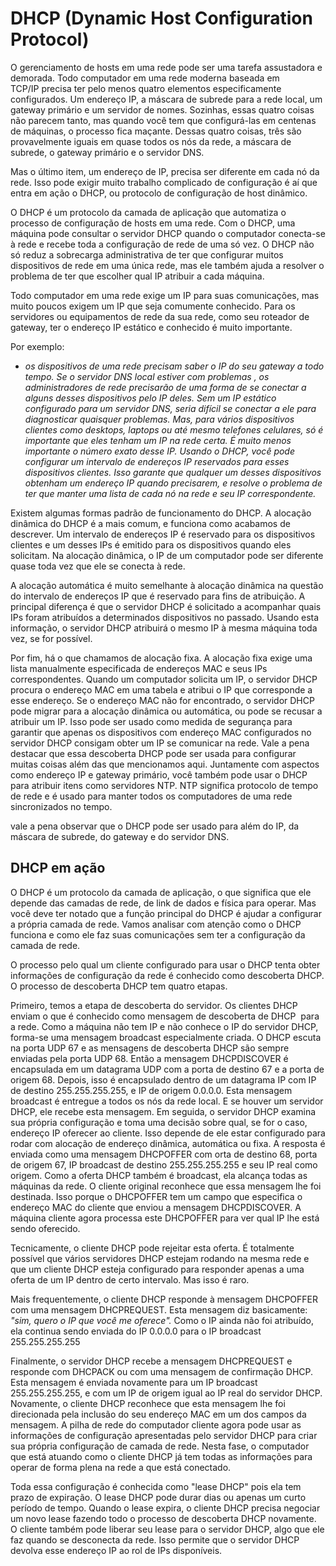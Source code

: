 # DHCP (Dynamic Host Configuration Protocol)

O gerenciamento de hosts em uma rede pode ser uma tarefa assustadora e demorada. Todo computador em uma rede moderna baseada em TCP/IP precisa ter pelo menos quatro elementos especificamente configurados. Um endereço IP, a máscara de subrede para a rede local, um gateway primário e um servidor de nomes. Sozinhas, essas quatro coisas não parecem tanto, mas quando você tem que configurá-las em centenas de máquinas, o processo fica maçante. Dessas quatro coisas, três são provavelmente iguais em quase todos os nós da rede, a máscara de subrede, o gateway primário e o servidor DNS.

Mas o último item, um endereço de IP, precisa ser diferente em cada nó da rede. Isso pode exigir muito trabalho complicado de configuração é aí que entra em ação o DHCP, ou protocolo de configuração de host dinâmico.

O DHCP é um protocolo da camada de aplicação que automatiza o processo de configuração de hosts em uma rede. Com o DHCP, uma máquina pode consultar o servidor DHCP quando o computador conecta-se à rede e recebe toda a configuração de rede de uma só vez. O DHCP não só reduz a sobrecarga administrativa de ter que configurar muitos dispositivos de rede em uma única rede, mas ele também ajuda a resolver o problema de ter que escolher qual IP atribuir a cada máquina.

Todo computador em uma rede exige um IP para suas comunicações, mas muito poucos exigem um IP que seja comumente conhecido. Para os servidores ou equipamentos de rede da sua rede, como seu roteador de gateway, ter o endereço IP estático e conhecido é muito importante.

Por exemplo:

- *os dispositivos de uma rede precisam saber o IP do seu gateway a todo tempo. Se o servidor DNS local estiver com problemas , os administradores de rede precisarão de uma forma de se conectar a alguns desses dispositivos pelo IP deles. Sem um IP estático configurado para um servidor DNS, seria difícil se conectar a ele para diagnosticar quaisquer problemas. Mas, para vários dispositivos clientes como desktops, laptops ou até mesmo telefones celulares, só é importante que eles tenham um IP na rede certa. É muito menos importante o número exato desse IP. Usando o DHCP, você pode configurar um intervalo de endereços IP reservados para esses dispositivos clientes. Isso garante que qualquer um desses dispositivos obtenham um endereço IP quando precisarem, e resolve o problema de ter que manter uma lista de cada nó na rede e seu IP correspondente.*

Existem algumas formas padrão de funcionamento do DHCP. A alocação dinâmica do DHCP é a mais comum, e funciona como acabamos de descrever. Um intervalo de endereços IP é reservado para os dispositivos clientes e um desses IPs é emitido para os dispositivos quando eles solicitam. Na alocação dinâmica, o IP de um computador pode ser diferente quase toda vez que ele se conecta à rede.

A alocação automática é muito semelhante à alocação dinâmica na questão do intervalo de endereços IP que é reservado para fins de atribuição. A principal diferença é que o servidor DHCP é solicitado a acompanhar quais IPs foram atribuídos a determinados dispositivos no passado. Usando esta informação, o servidor DHCP atribuirá o mesmo IP à mesma máquina toda vez, se for possível.

Por fim, há o que chamamos de alocação fixa. A alocação fixa exige uma lista manualmente especificada de endereços MAC e seus IPs correspondentes.
Quando um computador solicita um IP, o servidor DHCP procura o endereço MAC em uma tabela e atribui o IP que corresponde a esse endereço.
Se o endereço MAC não for encontrado, o servidor DHCP pode migrar para a alocação dinâmica ou automática, ou pode se recusar a atribuir um IP. Isso pode ser usado como medida de segurança para garantir que apenas os dispositivos com endereço MAC configurados no servidor DHCP consigam obter um IP se comunicar na rede.
Vale a pena destacar que essa descoberta DHCP pode ser usada para configurar muitas coisas além das que mencionamos aqui.
Juntamente com aspectos como endereço IP e gateway primário, você também pode usar o DHCP para atribuir itens como servidores NTP. NTP significa protocolo de tempo de rede e é usado para manter todos os computadores de uma rede sincronizados no tempo.

vale a pena observar que o DHCP pode ser usado para além do IP, da máscara de subrede, do gateway e do servidor DNS.

## DHCP em ação

O DHCP é um protocolo da camada de aplicação, o que significa que ele depende das camadas de rede, de link de dados e física para operar. Mas você deve ter notado que a função principal do DHCP é ajudar a configurar a própria camada de rede. Vamos analisar com atenção como o DHCP funciona e como ele faz suas comunicações sem ter a configuração da camada de rede.

O processo pelo qual um cliente configurado para usar o DHCP tenta obter informações de configuração da rede é conhecido como descoberta DHCP. O processo de descoberta DHCP tem quatro etapas.

Primeiro, temos a etapa de descoberta do servidor.
Os clientes DHCP enviam o que é conhecido como mensagem de descoberta de DHCP  para a rede. Como a máquina não tem IP e não conhece o IP do servidor DHCP, forma-se uma mensagem broadcast especialmente criada. O DHCP escuta na porta UDP 67 e as mensagens de descoberta DHCP são sempre enviadas pela porta UDP 68. Então a mensagem DHCPDISCOVER é encapsulada em um datagrama UDP com a porta de destino 67 e a porta de origem 68. Depois, isso é encapsulado dentro de um datagrama IP com IP de destino 255.255.255.255, e IP de origem 0.0.0.0. Esta mensagem broadcast é entregue a todos os nós da rede local. E se houver um servidor DHCP, ele recebe esta mensagem. Em seguida, o servidor DHCP examina sua própria configuração e toma uma decisão sobre qual, se for o caso, endereço IP oferecer ao cliente. Isso depende de ele estar configurado para rodar com alocação de endereço dinâmica, automática ou fixa. A resposta é enviada como uma mensagem DHCPOFFER com orta de destino 68, porta de origem 67, IP broadcast de destino 255.255.255.255 e seu IP real como origem.
Como a oferta DHCP também é broadcast, ela alcança todas as máquinas da rede. O cliente original reconhece que essa mensagem lhe foi destinada. Isso porque o DHCPOFFER tem um campo que especifica o endereço MAC do cliente que enviou a mensagem DHCPDISCOVER. A máquina cliente agora processa este DHCPOFFER para ver qual IP lhe está sendo oferecido.

Tecnicamente, o cliente DHCP pode rejeitar esta oferta. É totalmente possível que vários servidores DHCP estejam rodando na mesma rede e que um cliente DHCP esteja configurado para responder apenas a uma oferta de um IP dentro de certo intervalo. Mas isso é raro.

Mais frequentemente, o cliente DHCP responde à mensagem DHCPOFFER com uma mensagem DHCPREQUEST.
Esta mensagem diz basicamente: *"sim, quero o IP que você me oferece".*
Como o IP ainda não foi atribuído, ela continua sendo enviada do IP 0.0.0.0 para o IP broadcast 255.255.255.255

Finalmente, o servidor DHCP recebe a mensagem DHCPREQUEST e responde com DHCPACK ou com uma mensagem de confirmação DHCP.
Esta mensagem é enviada novamente para um IP broadcast 255.255.255.255, e com um IP de origem igual ao IP real do servidor DHCP.
Novamente, o cliente DHCP reconhece que esta mensagem lhe foi direcionada pela inclusão do seu endereço MAC em um dos campos da mensagem.
A pilha de rede do computador cliente agora pode usar as informações de configuração apresentadas pelo servidor DHCP para criar sua própria configuração de camada de rede.
Nesta fase, o computador que está atuando como o cliente DHCP já tem todas as informações para operar de forma plena na rede a que está conectado.

Toda essa configuração é conhecida como "lease DHCP" pois ela tem prazo de expiração.
O lease DHCP pode durar dias ou apenas um curto período de tempo. Quando o lease expira, o cliente DHCP precisa negociar um novo lease fazendo todo o processo de descoberta DHCP novamente. O cliente também pode liberar seu lease para o servidor DHCP, algo que ele faz quando se desconecta da rede. Isso permite que o servidor DHCP devolva esse endereço IP ao rol de IPs disponíveis.

